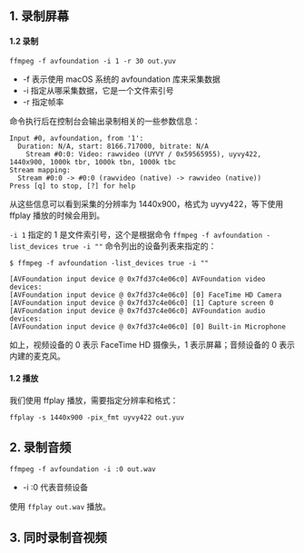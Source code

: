 ## 1. 录制屏幕

#### 1.2 录制

```
ffmpeg -f avfoundation -i 1 -r 30 out.yuv
```

* -f 表示使用 macOS 系统的 avfoundation 库来采集数据
* -i 指定从哪采集数据，它是一个文件索引号
* -r 指定帧率

命令执行后在控制台会输出录制相关的一些参数信息：

```
Input #0, avfoundation, from '1':
  Duration: N/A, start: 8166.717000, bitrate: N/A
    Stream #0:0: Video: rawvideo (UYVY / 0x59565955), uyvy422, 1440x900, 1000k tbr, 1000k tbn, 1000k tbc
Stream mapping:
  Stream #0:0 -> #0:0 (rawvideo (native) -> rawvideo (native))
Press [q] to stop, [?] for help
```

从这些信息可以看到采集的分辨率为 1440x900，格式为 uyvy422，等下使用 ffplay 播放的时候会用到。

`-i 1` 指定的 1 是文件索引号，这个是根据命令 `ffmpeg -f avfoundation -list_devices true -i ""` 命令列出的设备列表来指定的：

```
$ ffmpeg -f avfoundation -list_devices true -i ""

[AVFoundation input device @ 0x7fd37c4e06c0] AVFoundation video devices:
[AVFoundation input device @ 0x7fd37c4e06c0] [0] FaceTime HD Camera
[AVFoundation input device @ 0x7fd37c4e06c0] [1] Capture screen 0
[AVFoundation input device @ 0x7fd37c4e06c0] AVFoundation audio devices:
[AVFoundation input device @ 0x7fd37c4e06c0] [0] Built-in Microphone
```

如上，视频设备的 0 表示 FaceTime HD 摄像头，1 表示屏幕；音频设备的 0 表示内建的麦克风。

#### 1.2 播放

我们使用 ffplay 播放，需要指定分辨率和格式：

```
ffplay -s 1440x900 -pix_fmt uyvy422 out.yuv
```

## 2. 录制音频

```
ffmpeg -f avfoundation -i :0 out.wav
```

* -i :0 代表音频设备

使用 `ffplay out.wav` 播放。

## 3. 同时录制音视频

```

```
